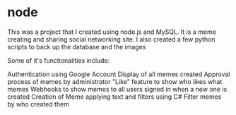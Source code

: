 # node

This was a project that I created using node.js and MySQL. It is a meme creating and sharing social networking site. 
I also created a few python scripts to back up the database and the images

Some of it's functionalities include:

Authentication using Google Account
Display of all memes created
Approval process of memes by administrator
"Like" feature to show who likes what memes
Webhooks to show memes to all users signed in when a new one is created
Creation of Meme applying text and filters using C#
Filter memes by who created them
